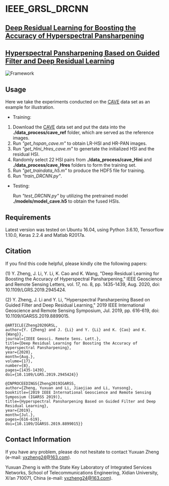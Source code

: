 # IEEE_GRSL_DRCNN

## [Deep Residual Learning for Boosting the Accuracy of Hyperspectral Pansharpening](https://ieeexplore.ieee.org/document/8874962)

## [Hyperspectral Pansharpening Based on Guided Filter and Deep Residual Learning](https://ieeexplore.ieee.org/document/8899015)

![Framework](https://github.com/yxzheng24/IEEE_GRSL_DRCNN/blob/main/Framework_GRSL20.png "Framework of the proposed method for hyperspectral pansharpening.")

## Usage
Here we take the experiments conducted on the [CAVE](https://www1.cs.columbia.edu/CAVE/databases/multispectral/) data set as an example for illustration.

*   Training:
1.   Download the [CAVE](https://www1.cs.columbia.edu/CAVE/databases/multispectral/) data set and put the data into the __./data_process/cave_ref__ folder, which are served as the reference images.
2.   Run *"get_hspan_cave.m"* to obtain LR-HSI and HR-PAN images.
3.   Run *"get_Hini_Hres_cave.m"* to genertate the initialized HSI and the residual HSI.
4.   Randomly select 22 HSI pairs from __./data_process/cave_Hini__ and __./data_process/cave_Hres__ folders to form the training set.
5.   Run *"get_traindata_h5.m"* to produce the HDF5 file for training.
6.   Run *"train_DRCNN.py"*.

*   Testing: 
    
    Run *"test_DRCNN.py"* by utilizing the pretrained model __./models/model_cave.h5__ to obtain the fused HSIs.

## Requirements
Latest version was tested on Ubuntu 16.04, using Python 3.6.10, Tensorflow 1.10.0, Keras 2.2.4 and Matlab R2017a.

## Citation
If you find this code helpful, please kindly cite the following papers:

(1) Y. Zheng, J. Li, Y. Li, K. Cao and K. Wang, "Deep Residual Learning for Boosting the Accuracy of Hyperspectral Pansharpening," IEEE Geoscience and Remote Sensing Letters, vol. 17, no. 8, pp. 1435-1439, Aug. 2020, doi: 10.1109/LGRS.2019.2945424.

(2) Y. Zheng, J. Li and Y. Li, "Hyperspectral Pansharpening Based on Guided Filter and Deep Residual Learning," 2019 IEEE International Geoscience and Remote Sensing Symposium, Jul. 2019, pp. 616-619, doi: 10.1109/IGARSS.2019.8899015.

    @ARTICLE{Zheng2020GRSL,
    author={Y. {Zheng} and J. {Li} and Y. {Li} and K. {Cao} and K. {Wang}},
    journal={IEEE Geosci. Remote Sens. Lett.}, 
    title={Deep Residual Learning for Boosting the Accuracy of Hyperspectral Pansharpening}, 
    year={2020},
    month={Aug.},
    volume={17},
    number={8},
    pages={1435-1439},
    doi={10.1109/LGRS.2019.2945424}}
    
    @INPROCEEDINGS{Zheng2019IGARSS,
    author={Zheng, Yuxuan and Li, Jiaojiao and Li, Yunsong},
    booktitle={2019 IEEE International Geoscience and Remote Sensing Symposium (IGARSS 2019)}, 
    title={Hyperspectral Pansharpening Based on Guided Filter and Deep Residual Learning}, 
    year={2019},
    month={Jul.},
    pages={616-619},
    doi={10.1109/IGARSS.2019.8899015}}

## Contact Information
If you have any problem, please do not hesitate to contact Yuxuan Zheng (e-mail: yxzheng24@163.com).

Yuxuan Zheng is with the State Key Laboratory of Integrated Services Networks, School of Telecommunications Engineering, Xidian University, Xi’an 710071, China (e-mail: yxzheng24@163.com).
